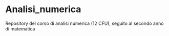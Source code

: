 # Analisi_numerica
Repository del corso di analisi numerica (12 CFU), seguito al secondo anno di matematica
